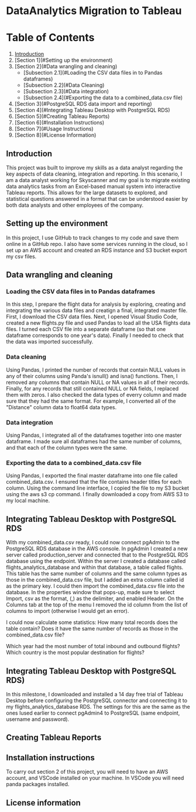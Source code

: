 # DataAnalytics Migration to Tableau

# Table of Contents
1. [Introduction](#introduction)
2. [Section 1](#Setting up the environment)
3. [Section 2](#Data wrangling and cleaning)
    - [Subsection 2.1](#Loading the CSV data files in to Pandas dataframes)
    - [Subsection 2.2](#Data Cleaning)
    - [Subsection 2.3](#Data integration)
    - [Subsection 2.4](#Exporting the data to a combined_data.csv file)
4. [Section 3](#PostgreSQL RDS data import and reporting)
5. [Section 4](#Integrating Tableau Desktop with PostgreSQL RDS)
6. [Section 5](#Creating Tableau Reports)
7. [Section 6](#Installation Instructions)
8. [Section 7](#Usage Instructions)
9. [Section 8](#License Information)
    
## Introduction

This project was built to improve my skills as a data analyst regarding the key aspects of data cleaning, integration and reporting. In this scenario, I am a data analyst working for Skyscanner and my goal is to migrate existing data analytics tasks from an Excel-based manual system into interactive Tableau reports. This allows for the large datasets to explored, and statistical questions answered in a format that can be understood easier by both data analysts and other employees of the company. 

## Setting up the environment

In this project, I use GitHub to track changes to my code and save them online in a GitHub repo. I also have some services running in the cloud, so I set up an AWS account and created an RDS instance and S3 bucket export my csv files.

## Data wrangling and cleaning

### Loading the CSV data files in to Pandas dataframes

In this step, I prepare the flight data for analysis by exploring, creating and integrating the various data files and creatign a final, integrated master file. First, I download the CSV data files. Next, I opened Visual Studio Code, created a new flights.py file and used Pandas to load all the USA flights data files. I turned each CSV file into a separate dataframe (so that one dataframe corresponds to one year's data). Finally I needed to check that the data was imported successfully.

### Data cleaning

Using Pandas, I printed the number of records that contain NULL values in any of their columns using Panda's isnull() and isna() functions. Then, I removed any columns that contain NULL or NA values in all of their records. Finally, for any records that still contained NULL or NA fields, I replaced them with zeros. I also checked the data types of everry column and made sure that they had the same format. For example, I converted all of the "Distance" column data to float64 data types. 


### Data integration

Using Pandas, I integrated all of the dataframes together into one master dataframe.
I made sure all dataframes had the same number of columns, and that each of the column types were the same.

### Exporting the data to a combined_data.csv file
Using Pandas, I exported the final master dataframe into one file called combined_data.csv. I ensured that the file contains header titles for each column. Using the command line interface, I copied the file to my S3 bucket using the aws s3 cp command. I finally downloaded a copy from AWS S3 to my local machine.

## Integrating Tableau Desktop with PostgreSQL RDS

With my combined_data.csv ready, I could now connect pgAdmin to the PostgreSQL RDS database in the AWS console. In pgAdmin I created a new server called production_server and connected that to the PostgreSQL RDS database using the endpoint. Within the server I created a database called flights_analytics_database and within that database, a table called flights. This table has the same number of columns and the same column types as those in the combined_data.csv file, but I added an extra column called id as the primary key. I could then import the combined_data.csv file into the database. In the properties window that pops-up, made sure to select Import, csv as the format, (,) as the delimiter, and enabled Header. On the Columns tab at the top of the menu I removed the id column from the list of columns to import (otherwise I would get an error).

I could now calculate some statistics: 
How many total records does the table contain? Does it have the same number of records as those in the combined_data.csv file?

Which year had the most number of total inbound and outbound flights? Which country is the most popular destination for flights?

## Integrating Tableau Desktop with PostgreSQL RDS)
In this milestone, I downloaded and installed a 14 day free trial of Tableau Desktop before configuring the PostgreSQL connector and connecting it to my flights_analytics_database RDS. The settings for this are the same as the ones Iused earlier to connect pgAdmin4 to PostgreSQL (same endpoint, username and password).



## Creating Tableau Reports

## Installation instructions

To carry out section 2 of this project, you will need to have an AWS account, and VSCode installed on your machine. In VSCode you will need panda packages installed.

## License information







